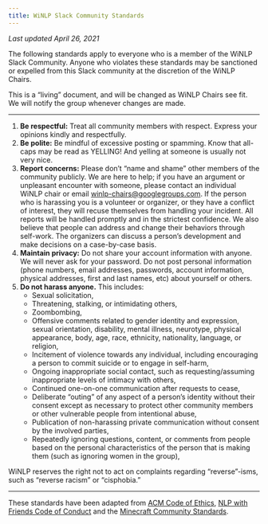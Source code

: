 ```yaml
---
title: WiNLP Slack Community Standards
---
```


*Last updated April 26, 2021*

The following standards apply to everyone who is a member of the WiNLP Slack Community. Anyone who violates these standards may be sanctioned or expelled from this Slack community at the discretion of the WiNLP Chairs.

This is a “living” document, and will be changed as WiNLP Chairs see fit. We will notify the group whenever changes are made.

---

1. **Be respectful:** Treat all community members with respect. Express your opinions kindly and respectfully.
2. **Be polite:** Be mindful of excessive posting or spamming. Know that all-caps may be read as YELLING! And yelling at someone is usually not very nice.
3. **Report concerns:** Please don’t “name and shame” other members of the community publicly. We are here to help; if you have an argument or unpleasant encounter with someone, please contact an individual WiNLP chair or email [winlp-chairs@googlegroups.com](mailto:winlp-chairs@googlegroups.com). If the person who is harassing you is a volunteer or organizer, or they have a conflict of interest, they will recuse themselves from handling your incident. All reports will be handled promptly and in the strictest confidence. We also believe that people can address and change their behaviors through self-work. The organizers can discuss a person’s development and make decisions on a case-by-case basis.
4. **Maintain privacy:** Do not share your account information with anyone. We will never ask for your password. Do not post personal information (phone numbers, email addresses, passwords, account information, physical addresses, first and last names, etc) about yourself or others.
5. **Do not harass anyone.** This includes: 
    - Sexual solicitation, 
    - Threatening, stalking, or intimidating others, 
    - Zoombombing, 
    - Offensive comments related to gender identity and expression, sexual orientation, disability, mental illness, neurotype, physical appearance, body, age, race, ethnicity, nationality, language, or religion,
    - Incitement of violence towards any individual, including encouraging a person to commit suicide or to engage in self-harm,
    - Ongoing inappropriate social contact, such as requesting/assuming inappropriate levels of intimacy with others,
    - Continued one-on-one communication after requests to cease,
    - Deliberate “outing” of any aspect of a person’s identity without their consent except as necessary to protect other community members or other vulnerable people from intentional abuse,
    - Publication of non-harassing private communication without consent by the involved parties,
    - Repeatedly ignoring questions, content, or comments from people based on the personal characteristics of the person that is making them (such as ignoring women in the group),

WiNLP reserves the right not to act on complaints regarding “reverse”-isms, such as “reverse racism” or “cisphobia.”

---

These standards have been adapted from [ACM Code of Ethics](https://www.acm.org/code-of-ethics), [NLP with Friends Code of Conduct](https://nlpwithfriends.com/code-of-conduct/) and the [Minecraft Community Standards](https://www.minecraft.net/en-us/community-standards).